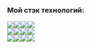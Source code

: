 ### Мой стэк технологий:
<img src="https://img.shields.io/badge/Python-black?style=for-the-badge&logo=Python&logoColor=white"/><img src="https://img.shields.io/badge/Django-black?style=for-the-badge&logo=Django&logoColor=white"/><img src="https://img.shields.io/badge/HTML-black?style=for-the-badge&logo=HTML5&logoColor=white"/><img src="https://img.shields.io/badge/CSS-black?style=for-the-badge&logo=CSS3&logoColor=white"/><br>
<img src="https://img.shields.io/badge/JavaScript-black?style=for-the-badge&logo=JavaScript&logoColor=white"/><img src="https://img.shields.io/badge/Git-black?style=for-the-badge&logo=Git&logoColor=white"/><img src="https://img.shields.io/badge/GitHub-black?style=for-the-badge&logo=GitHub&logoColor=white"/><img src="https://img.shields.io/badge/SQLite-black?style=for-the-badge&logo=SQLite&logoColor=white"/><br>
<img src="https://img.shields.io/badge/MySQL-black?style=for-the-badge&logo=MySQL&logoColor=white"/><img src="https://img.shields.io/badge/PostgreSQL-black?style=for-the-badge&logo=PostgreSQL&logoColor=white"/><img src="https://img.shields.io/badge/Linux-black?style=for-the-badge&logo=Linux&logoColor=white"/><img src="https://img.shields.io/badge/Docker-black?style=for-the-badge&logo=Docker&logoColor=white"/>
